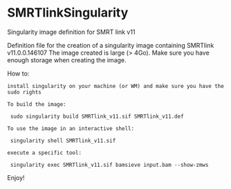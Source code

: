 # SMRTlinkSingularity
Singularity image definition for SMRT link v11

Definition file for the creation of a singularity image containing SMRTlink v11.0.0.146107
The image created is large (> 4Go). Make sure you have enough storage when creating the image.

How to:

    install singularity on your machine (or WM) and make sure you have the sudo rights

    To build the image:

     sudo singularity build SMRTlink_v11.sif SMRTlink_v11.def

    To use the image in an interactive shell:

     singularity shell SMRTlink_v11.sif 

    execute a specific tool:

     singularity exec SMRTlink_v11.sif bamsieve input.bam --show-zmws

Enjoy!
